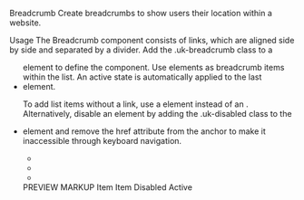


Breadcrumb
Create breadcrumbs to show users their location within a website.

Usage
The Breadcrumb component consists of links, which are aligned side by side and separated by a divider. Add the .uk-breadcrumb class to a <ul> element to define the component. Use <a> elements as breadcrumb items within the list. An active state is automatically applied to the last <li> element.

To add list items without a link, use a <span> element instead of an <a>. Alternatively, disable an <a> element by adding the .uk-disabled class to the <li> element and remove the href attribute from the anchor to make it inaccessible through keyboard navigation.

<ul class="uk-breadcrumb">
    <li><a href=""></a></li>
    <li><a href=""></a></li>
    <li><span></span></li>
</ul>
PREVIEW
MARKUP
Item
Item
Disabled
Active

